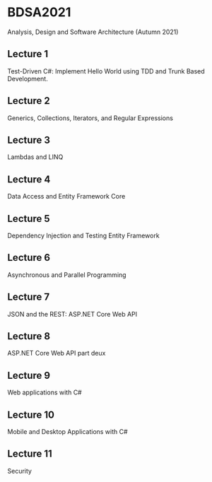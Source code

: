 # BDSA2021

Analysis, Design and Software Architecture (Autumn 2021)

## Lecture 1

Test-Driven C#: Implement Hello World using TDD and Trunk Based Development.

## Lecture 2

Generics, Collections, Iterators, and Regular Expressions

## Lecture 3

Lambdas and LINQ

## Lecture 4

Data Access and Entity Framework Core

## Lecture 5

Dependency Injection and Testing Entity Framework

## Lecture 6

Asynchronous and Parallel Programming

## Lecture 7

JSON and the REST: ASP.NET Core Web API

## Lecture 8

ASP.NET Core Web API part deux

## Lecture 9

Web applications with C#

## Lecture 10

Mobile and Desktop Applications with C#

## Lecture 11

Security

